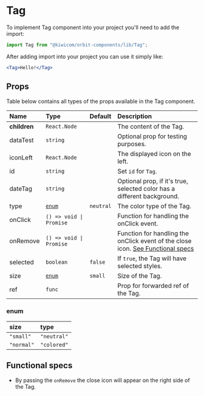 # Tag

To implement Tag component into your project you'll need to add the import:

```jsx
import Tag from "@kiwicom/orbit-components/lib/Tag";
```

After adding import into your project you can use it simply like:

```jsx
<Tag>Hello!</Tag>
```

## Props

Table below contains all types of the props available in the Tag component.

| Name         | Type                    | Default   | Description                                                                                          |
| :----------- | :---------------------- | :-------- | :--------------------------------------------------------------------------------------------------- |
| **children** | `React.Node`            |           | The content of the Tag.                                                                              |
| dataTest     | `string`                |           | Optional prop for testing purposes.                                                                  |
| iconLeft     | `React.Node`            |           | The displayed icon on the left.                                                                      |
| id           | `string`                |           | Set `id` for `Tag`.                                                                                  |
| dateTag      | `string`                |           | Optional prop, if it's true, selected color has a different background.                              |
| type         | [`enum`](#enum)         | `neutral` | The color type of the Tag.                                                                           |
| onClick      | `() => void \| Promise` |           | Function for handling the onClick event.                                                             |
| onRemove     | `() => void \| Promise` |           | Function for handling the onClick event of the close icon. [See Functional specs](#functional-specs) |
| selected     | `boolean`               | `false`   | If `true`, the Tag will have selected styles.                                                        |
| size         | [`enum`](#enum)         | `small`   | Size of the Tag.                                                                                     |
| ref          | `func`                  |           | Prop for forwarded ref of the Tag.                                                                   |

### enum

| size       | type        |
| :--------- | :---------- |
| `"small"`  | `"neutral"` |
| `"normal"` | `"colored"` |

## Functional specs

- By passing the `onRemove` the close icon will appear on the right side of the Tag.
